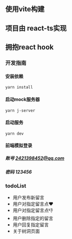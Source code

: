 ## 使用vite构建
## 项目由 react-ts实现
## 拥抱react hook

### 开发指南
#### 安装依赖
`yarn install`

#### 启动mock服务器
`yarn j-server`

#### 启动服务
`yarn dev`

#### 前端模拟登录
##### 账号 2421398452@qq.com
##### 密码 123456
### todoList
- 用户发布新留言
- 用户对指定留言点❤
- 用户对指定留言点👎
- 用户删除指定的留言
- 用户回复指定留言
- 关于树洞页面